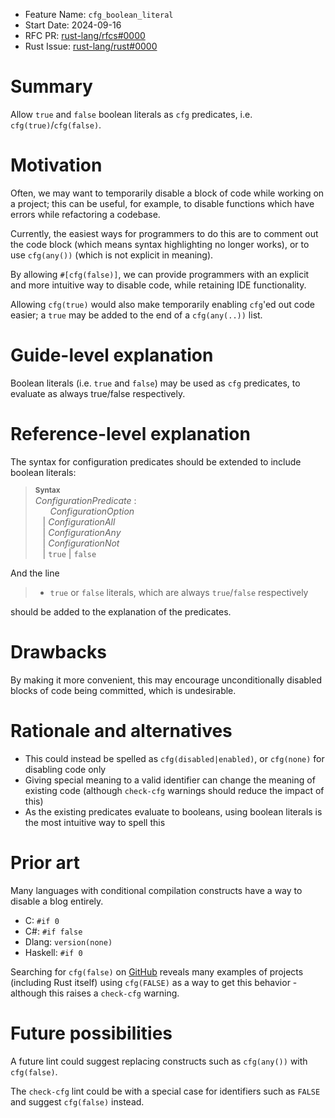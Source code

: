 - Feature Name: `cfg_boolean_literal`
- Start Date: 2024-09-16
- RFC PR: [rust-lang/rfcs#0000](https://github.com/rust-lang/rfcs/pull/0000)
- Rust Issue: [rust-lang/rust#0000](https://github.com/rust-lang/rust/issues/0000)

# Summary
[summary]: #summary

Allow `true` and `false` boolean literals as `cfg` predicates, i.e. `cfg(true)`/`cfg(false)`.

# Motivation
[motivation]: #motivation

Often, we may want to temporarily disable a block of code while working on a project; this can be useful, for example, to disable functions which have errors while refactoring a codebase.

Currently, the easiest ways for programmers to do this are to comment out the code block (which means syntax highlighting no longer works), or to use `cfg(any())` (which is not explicit in meaning).

By allowing `#[cfg(false)]`, we can provide programmers with an explicit and more intuitive way to disable code, while retaining IDE functionality.

Allowing `cfg(true)` would also make temporarily enabling `cfg`'ed out code easier; a `true` may be added to the end of a `cfg(any(..))` list.

# Guide-level explanation
[guide-level-explanation]: #guide-level-explanation

Boolean literals (i.e. `true` and `false`) may be used as `cfg` predicates, to evaluate as always true/false respectively.

# Reference-level explanation
[reference-level-explanation]: #reference-level-explanation

The syntax for configuration predicates should be extended to include boolean literals:

> **<sup>Syntax</sup>**\
> _ConfigurationPredicate_ :\
> &nbsp;&nbsp; &nbsp;&nbsp; _ConfigurationOption_\
> &nbsp;&nbsp; | _ConfigurationAll_\
> &nbsp;&nbsp; | _ConfigurationAny_\
> &nbsp;&nbsp; | _ConfigurationNot_ \
> &nbsp;&nbsp; | `true` | `false`

And the line
> - `true` or `false` literals, which are always `true`/`false` respectively

should be added to the explanation of the predicates.

# Drawbacks
[drawbacks]: #drawbacks

By making it more convenient, this may encourage unconditionally disabled blocks of code being committed, which is undesirable.

# Rationale and alternatives
[rationale-and-alternatives]: #rationale-and-alternatives

- This could instead be spelled as `cfg(disabled|enabled)`, or `cfg(none)` for disabling code only
- Giving special meaning to a valid identifier can change the meaning of existing code (although `check-cfg` warnings should reduce the impact of this)
- As the existing predicates evaluate to booleans, using boolean literals is the most intuitive way to spell this

# Prior art
[prior-art]: #prior-art

Many languages with conditional compilation constructs have a way to disable a blog entirely.

- C: `#if 0`
- C#: `#if false`
- Dlang: `version(none)`
- Haskell: `#if 0`

Searching for `cfg(false)` on [GitHub](https://github.com/search?q=%23%5Bcfg%28false%29%5D+language%3ARust&type=code) reveals many examples of projects (including Rust itself) using `cfg(FALSE)` as a way to get this behavior - although this raises a `check-cfg` warning.

# Future possibilities
[future-possibilities]: #future-possibilities

A future lint could suggest replacing constructs such as `cfg(any())` with `cfg(false)`.

The `check-cfg` lint could be with a special case for identifiers such as `FALSE` and suggest `cfg(false)` instead.
